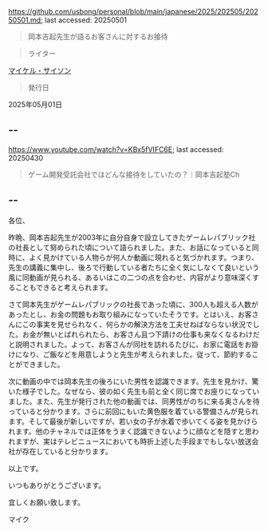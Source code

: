 https://github.com/usbong/personal/blob/main/japanese/2025/202505/20250501.md; last accessed: 20250501

> 岡本吉起先生が語るお客さんに対するお接待

> ライター

[マイケル・サイソン](https://www.linkedin.com/in/michaelsyson/)

> 発行日

2025年05月01日

## --

https://www.youtube.com/watch?v=KBx5fVIFC6E; last accessed: 20250430

> ゲーム開発受託会社ではどんな接待をしていたの？｜岡本吉起塾Ch

## --

各位、

昨晩、岡本吉起先生が2003年に自分自身で設立してきたゲームレパブリック社の社長として努められた頃について語られました。また、お話になっていると同時に、よく見かけている人物らが何人か動画に現れると気づかれます。つまり、先生の講義に集中し、後ろで行動している者たちに全く気にしなくて良いという風に同動画が見られる、あるいはこの二つの点を合わせ、内容がより意味深くすることもできると考えられます。

さて岡本先生がゲームレパブリックの社長であった頃に、300人も超える人数があったとし、お金の問題もお取り組みになっていたそうです。とはいえ、お客さんにこの事実を見せられなく、何らかの解決方法を工夫せねばならない状況でした。お金が無いとばれられたら、お客さん且つ下請けの仕事も来なくなるわけだと説明されました。よって、お客さんが同社を訪れるたびに、お家に電話をお掛けになり、ご飯などを用意しようと先生が考えられました。従って、節約することができました。

次に動画の中では岡本先生の後ろにいた男性を認識できます。先生を見かけ、驚いた様子でした。なぜなら、彼の如く先生も前と全く同じ席でお座りになっていました。また、先生が発行された他の動画では、同男性がのちに来る奥さんを待っていると分かります。さらに前回にもいた黄色服を着ている警備さんが見られます。そして最後が新しいですが、若い女の子が水着で歩いてくる姿を見かけられます。他のチャネルでは正体をうまく認識できないように顔などを隠すと思われますが、実はテレビニュースにおいても時折上述した手段までもしない放送会社が存在していると分かります。

以上です。

いつもありがとうございます。

宜しくお願い致します。

マイク
